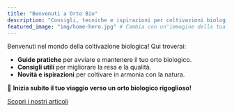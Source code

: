 ```yaml
---
title: "Benvenuti a Orto Bio"
description: "Consigli, tecniche e ispirazioni per coltivazioni biologiche di successo."
featured_image: "img/home-hero.jpg" # Cambia con un'immagine della tua scelta
---
```




Benvenuti nel mondo della coltivazione biologica! Qui troverai:

- **Guide pratiche** per avviare e mantenere il tuo orto biologico.
- **Consigli utili** per migliorare la resa e la qualità.
- **Novità e ispirazioni** per coltivare in armonia con la natura.

🌟 **Inizia subito il tuo viaggio verso un orto biologico rigoglioso!**

[Scopri i nostri articoli](/blog/)
